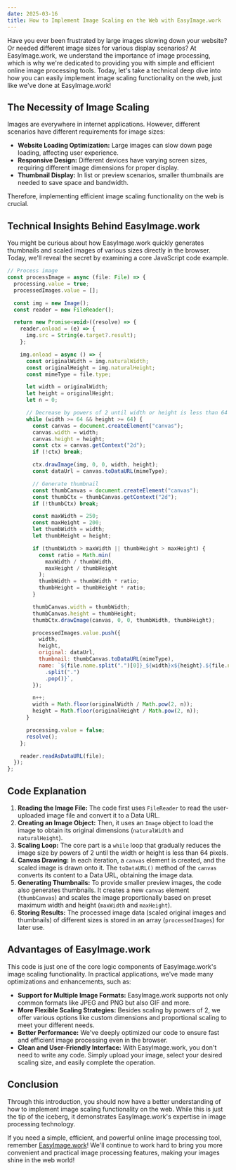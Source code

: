 ```yaml
---
date: 2025-03-16
title: How to Implement Image Scaling on the Web with EasyImage.work
---
```


Have you ever been frustrated by large images slowing down your website? Or needed different image sizes for various display scenarios? At EasyImage.work, we understand the importance of image processing, which is why we're dedicated to providing you with simple and efficient online image processing tools. Today, let's take a technical deep dive into how you can easily implement image scaling functionality on the web, just like we've done at EasyImage.work!

## The Necessity of Image Scaling

Images are everywhere in internet applications. However, different scenarios have different requirements for image sizes:

- **Website Loading Optimization:** Large images can slow down page loading, affecting user experience.
- **Responsive Design:** Different devices have varying screen sizes, requiring different image dimensions for proper display.
- **Thumbnail Display:** In list or preview scenarios, smaller thumbnails are needed to save space and bandwidth.

Therefore, implementing efficient image scaling functionality on the web is crucial.

## Technical Insights Behind EasyImage.work

You might be curious about how EasyImage.work quickly generates thumbnails and scaled images of various sizes directly in the browser. Today, we'll reveal the secret by examining a core JavaScript code example.

```js
// Process image
const processImage = async (file: File) => {
  processing.value = true;
  processedImages.value = [];

  const img = new Image();
  const reader = new FileReader();

  return new Promise<void>((resolve) => {
    reader.onload = (e) => {
      img.src = String(e.target?.result);
    };

    img.onload = async () => {
      const originalWidth = img.naturalWidth;
      const originalHeight = img.naturalHeight;
      const mimeType = file.type;

      let width = originalWidth;
      let height = originalHeight;
      let n = 0;

      // Decrease by powers of 2 until width or height is less than 64
      while (width >= 64 && height >= 64) {
        const canvas = document.createElement("canvas");
        canvas.width = width;
        canvas.height = height;
        const ctx = canvas.getContext("2d");
        if (!ctx) break;

        ctx.drawImage(img, 0, 0, width, height);
        const dataUrl = canvas.toDataURL(mimeType);

        // Generate thumbnail
        const thumbCanvas = document.createElement("canvas");
        const thumbCtx = thumbCanvas.getContext("2d");
        if (!thumbCtx) break;

        const maxWidth = 250;
        const maxHeight = 200;
        let thumbWidth = width;
        let thumbHeight = height;

        if (thumbWidth > maxWidth || thumbHeight > maxHeight) {
          const ratio = Math.min(
            maxWidth / thumbWidth,
            maxHeight / thumbHeight
          );
          thumbWidth = thumbWidth * ratio;
          thumbHeight = thumbHeight * ratio;
        }

        thumbCanvas.width = thumbWidth;
        thumbCanvas.height = thumbHeight;
        thumbCtx.drawImage(canvas, 0, 0, thumbWidth, thumbHeight);

        processedImages.value.push({
          width,
          height,
          original: dataUrl,
          thumbnail: thumbCanvas.toDataURL(mimeType),
          name: `${file.name.split(".")[0]}_${width}x${height}.${file.name
            .split(".")
            .pop()}`,
        });

        n++;
        width = Math.floor(originalWidth / Math.pow(2, n));
        height = Math.floor(originalHeight / Math.pow(2, n));
      }

      processing.value = false;
      resolve();
    };

    reader.readAsDataURL(file);
  });
};
```

## Code Explanation

1. **Reading the Image File:** The code first uses `FileReader` to read the user-uploaded image file and convert it to a Data URL.
2. **Creating an Image Object:** Then, it uses an `Image` object to load the image to obtain its original dimensions (`naturalWidth` and `naturalHeight`).
3. **Scaling Loop:** The core part is a `while` loop that gradually reduces the image size by powers of 2 until the width or height is less than 64 pixels.
4. **Canvas Drawing:** In each iteration, a `canvas` element is created, and the scaled image is drawn onto it. The `toDataURL()` method of the `canvas` converts its content to a Data URL, obtaining the image data.
5. **Generating Thumbnails:** To provide smaller preview images, the code also generates thumbnails. It creates a new `canvas` element (`thumbCanvas`) and scales the image proportionally based on preset maximum width and height (`maxWidth` and `maxHeight`).
6. **Storing Results:** The processed image data (scaled original images and thumbnails) of different sizes is stored in an array (`processedImages`) for later use.

## Advantages of EasyImage.work

This code is just one of the core logic components of EasyImage.work's image scaling functionality. In practical applications, we've made many optimizations and enhancements, such as:

- **Support for Multiple Image Formats:** EasyImage.work supports not only common formats like JPEG and PNG but also GIF and more.
- **More Flexible Scaling Strategies:** Besides scaling by powers of 2, we offer various options like custom dimensions and proportional scaling to meet your different needs.
- **Better Performance:** We've deeply optimized our code to ensure fast and efficient image processing even in the browser.
- **Clean and User-Friendly Interface:** With EasyImage.work, you don't need to write any code. Simply upload your image, select your desired scaling size, and easily complete the operation.

## Conclusion

Through this introduction, you should now have a better understanding of how to implement image scaling functionality on the web. While this is just the tip of the iceberg, it demonstrates EasyImage.work's expertise in image processing technology.

If you need a simple, efficient, and powerful online image processing tool, remember [EasyImage.work](https://easyimage.work)! We'll continue to work hard to bring you more convenient and practical image processing features, making your images shine in the web world!
